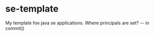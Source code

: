 se-template
===========

My template foe java se applications.
Where principals are set?
-- in commit()